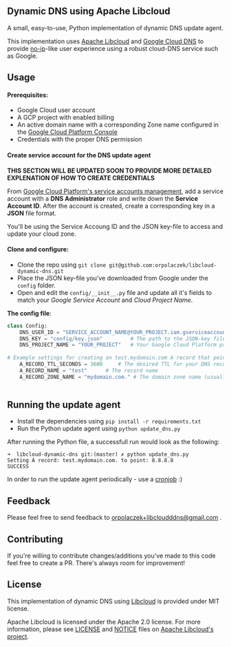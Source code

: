 
## Dynamic DNS using Apache Libcloud
A small, easy-to-use, Python implementation of dynamic DNS update agent.

This implementation uses [Apache Libcloud](https://github.com/apache/libcloud) and [Google Cloud DNS](https://cloud.google.com/dns/) to provide [no-ip](https://www.noip.com/)-like user experience using a robust cloud-DNS service such as Google.  


## Usage
#### Prerequisites:

- Google Cloud user account
- A GCP project with enabled billing
- An active domain name with a corresponding Zone name configured in the [Google Cloud Platform Console](https://console.cloud.google.com/networking/dns/)
- Credentials with the proper DNS permission


#### Create service account for the DNS update agent
**THIS SECTION WILL BE UPDATED SOON TO PROVIDE MORE DETAILED EXPLENATION OF HOW TO CREATE CREDENTIALS**

From [Google Cloud Platform's service accounts management](https://console.cloud.google.com/iam-admin/serviceaccounts/project), add a service account with a **DNS Administrator** role and write down the **Service Account ID**.
After the account is created, create a corresponding key in a **JSON** file format.

You'll be using the Service Accoung ID and the JSON key-file to access and update your cloud zone.

#### Clone and configure:
* Clone the repo using `git clone git@github.com:orpolaczek/libcloud-dynamic-dns.git`
* Place the JSON key-file you've downloaded from Google under the `config` folder.
* Open and edit the `config/__init__.py` file and update all it's fields to match your *Google Service Account* and *Cloud Project Name*.


**The config file**:

```python
class Config:
    DNS_USER_ID = "SERVICE_ACCOUNT_NAME@YOUR_PROJECT.iam.gserviceaccount.com" # The GCP Service Account ID
    DNS_KEY = "config/key.json" 		# The path to the JSON-key file (relative to the project's root)
    DNS_PROJECT_NAME = "YOUR_PROJECT" 	# Your Google Cloud Platform project name
    
# Example settings for creating an test.mydomain.com A record that points to your current IP
    A_RECORD_TTL_SECONDS = 3600 	# The desired TTL for your DNS record
    A_RECORD_NAME = "test" 		# The record name
    A_RECORD_ZONE_NAME = "mydomain.com." # The domain zone name (usually- the domain with an ending `.`)
    
```

## Running the update agent
* Install the dependencies using `pip install -r requirements.txt`
* Run the Python update agent using `python update_dns.py`

After running the Python file, a successfull run would look as the following:

```
➜  libcloud-dynamic-dns git:(master) ✗ python update_dns.py
Setting A record: test.mydomain.com. to point: 8.8.8.8
SUCCESS
```

In order to run the update agent periodically - use a [cronjob](https://en.wikipedia.org/wiki/Cron) :)


## Feedback
Please feel free to send feedback to <orpolaczek+libcloudddns@gmail.com> .

## Contributing
If you're willing to contribute changes/additions you've made to this code feel free to create a PR. There's always room for improvement! 

## License
This implementation of dynamic DNS using [Libcloud](https://github.com/apache/libcloud) is provided under MIT license.

Apache Libcloud is licensed under the Apache 2.0 license. For more information, please see [LICENSE](https://github.com/apache/libcloud/blob/trunk/LICENSE) and [NOTICE](https://github.com/apache/libcloud/blob/trunk/NOTICE) files on [Apache Libcloud's project](https://github.com/apache/libcloud).


